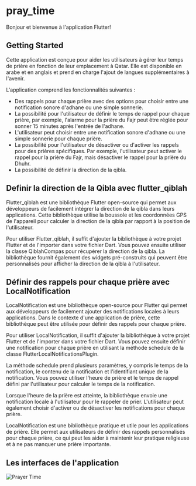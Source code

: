 # pray_time

Bonjour et bienvenue à l'application Flutter!

## Getting Started


Cette application est conçue pour aider les utilisateurs à gérer leur temps de prière en fonction de leur emplacement à Qatar. Elle est disponible en arabe et en anglais et prend en charge l'ajout de langues supplémentaires à l'avenir.

L'application comprend les fonctionnalités suivantes :

  - Des rappels pour chaque prière avec des options pour choisir entre une notification sonore d'adhane ou une simple sonnerie.
  - La possibilité pour l'utilisateur de définir le temps de rappel pour chaque prière, par exemple, l'alarme pour la prière du Fajr peut être réglée pour sonner 15         minutes après l'entrée de l'adhane.
  - L'utilisateur peut choisir entre une notification sonore d'adhane ou une simple sonnerie pour chaque prière.
  - La possibilité pour l'utilisateur de désactiver ou d'activer les rappels pour des prières spécifiques. Par exemple, l'utilisateur peut activer le rappel pour la         prière du Fajr, mais désactiver le rappel pour la prière du Dhuhr.
  - La possibilité de définir la direction de la qibla.

## Definir la direction de la Qibla avec flutter_qiblah

Flutter_qiblah est une bibliothèque Flutter open-source qui permet aux développeurs de facilement intégrer la direction de la qibla dans leurs applications. Cette bibliothèque utilise la boussole et les coordonnées GPS de l'appareil pour calculer la direction de la qibla par rapport à la position de l'utilisateur.

Pour utiliser Flutter_qiblah, il suffit d'ajouter la bibliothèque à votre projet Flutter et de l'importer dans votre fichier Dart. Vous pouvez ensuite utiliser la classe QiblahCompas pour récupérer la direction de la qibla. La bibliothèque fournit également des widgets pré-construits qui peuvent être personnalisés pour afficher la direction de la qibla à l'utilisateur.

## Définir des rappels pour chaque prière avec LocalNotification

LocalNotification est une bibliothèque open-source pour Flutter qui permet aux développeurs de facilement ajouter des notifications locales à leurs applications. Dans le contexte d'une application de prière, cette bibliothèque peut être utilisée pour définir des rappels pour chaque prière.

Pour utiliser LocalNotification, il suffit d'ajouter la bibliothèque à votre projet Flutter et de l'importer dans votre fichier Dart. Vous pouvez ensuite définir une notification pour chaque prière en utilisant la méthode schedule de la classe FlutterLocalNotificationsPlugin.

La méthode schedule prend plusieurs paramètres, y compris le temps de la notification, le contenu de la notification et l'identifiant unique de la notification. Vous pouvez utiliser l'heure de prière et le temps de rappel défini par l'utilisateur pour calculer le temps de la notification.

Lorsque l'heure de la prière est atteinte, la bibliothèque envoie une notification locale à l'utilisateur pour le rappeler de prier. L'utilisateur peut également choisir d'activer ou de désactiver les notifications pour chaque prière.

LocalNotification est une bibliothèque pratique et utile pour les applications de prière. Elle permet aux utilisateurs de définir des rappels personnalisés pour chaque prière, ce qui peut les aider à maintenir leur pratique religieuse et à ne pas manquer une prière importante.

## Les interfaces de l'application


![Prayer Time](https://user-images.githubusercontent.com/66421436/235308781-eb385055-ed3a-4cd1-8b99-46a804b3c03b.png)
